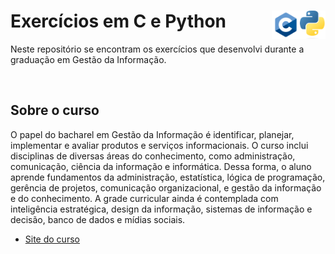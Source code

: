 # Exercícios em C e Python <img src="/.images/python-logo.png" height="45px" align="right"/><img src="/.images/c-logo.png" height="45px" align="right"/>

Neste repositório se encontram os exercícios que desenvolvi durante a graduação em Gestão da Informação.

<br>

## Sobre o curso
O papel do bacharel em Gestão da Informação é identificar, planejar, implementar e avaliar produtos e serviços informacionais. O curso inclui disciplinas de diversas áreas do conhecimento, como administração, comunicação, ciência da informação e informática. Dessa forma, o aluno aprende fundamentos da administração, estatística, lógica de programação, gerência de projetos, comunicação organizacional, e gestão da informação e do conhecimento. A grade curricular ainda é contemplada com inteligência estratégica, design da informação, sistemas de informação e decisão, banco de dados e mídias sociais.
- [Site do curso](https://gestaodainformacao.fic.ufg.br/)
